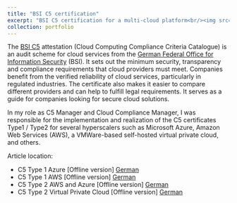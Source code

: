 ```yaml
---
title: "BSI C5 certification"
excerpt: "BSI C5 certification for a multi-cloud platform<br/><img src='/images/bsi_logo.svg'>"
collection: portfolio
---
```


The [BSI C5](https://www.bsi.bund.de/EN/Themen/Unternehmen-und-Organisationen/Informationen-und-Empfehlungen/Empfehlungen-nach-Angriffszielen/Cloud-Computing/Kriterienkatalog-C5/kriterienkatalog-c5_node.html) attestation (Cloud Computing Compliance Criteria Catalogue) is an audit scheme for cloud services from the [German Federal Office for Information Security](https://www.bsi.bund.de/EN/Home/home_node.html) (BSI). It sets out the minimum security, transparency and compliance requirements that cloud providers must meet. Companies benefit from the verified reliability of cloud services, particularly in regulated industries. The certificate also makes it easier to compare different providers and can help to fulfill legal requirements. It serves as a guide for companies looking for secure cloud solutions.

In my role as C5 Manager and Cloud Compliance Manager, I was responsible for the implementation and realization of the C5 certificates Type1 / Type2 for several hyperscalers such as Microsoft Azure, Amazon Web Services (AWS), a VMWare-based self-hosted virtual private cloud, and others.

Article location:
- C5 Type 1 Azure [Offline version] [German](/files/bsi_c5_type1_azure_DE.pdf)
- C5 Type 1 AWS [Offline version] [German](/files/bsi_c5_type1_aws_DE.pdf)
- C5 Type 2 AWS and Azure [Offline version] [German](/files/bsi_c5_type2_aws_azure_DE.pdf)
- C5 Type 2 Virtual Private Cloud [Offline version] [German](/files/bsi_c5_type2_vpc_DE.pdf)
